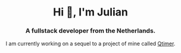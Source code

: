 <h1 align="center">Hi 👋, I'm Julian</h1>
<h3 align="center">A fullstack developer from the Netherlands.</h3>
<p align="center">I am currently working on a sequel to a project of mine called <a href="https://github.com/julianollivieira/qtimer1">Qtimer</a>.</p>
